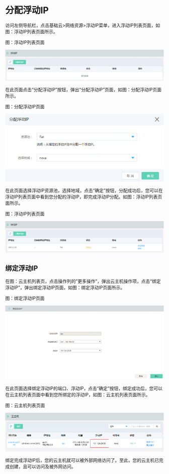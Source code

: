# 分配浮动IP

访问左侧导航栏，点击基础云>网络资源>浮动IP菜单，进入浮动IP列表页面，如图：浮动IP列表页面所示。

图：浮动IP列表页面

![Allocate-Floating-IP-1](../../../../image/JDStack-HCI/Allocate-Floating-IP-1.png)

在此页面点击“分配浮动IP”按钮，弹出“分配浮动IP”页面，如图：分配浮动IP页面所示。

图：分配浮动IP页面

![Allocate-Floating-IP-2](../../../../image/JDStack-HCI/Allocate-Floating-IP-2.png)

在此页面选择浮动IP资源池，选择地域，点击“确定”按钮，分配成功后，您可以在浮动IP列表页面中看到您分配的浮动IP，即完成浮动IP分配。如图：浮动IP列表页面所示。

图：浮动IP列表页面

![Allocate-Floating-IP-3](../../../../image/JDStack-HCI/Allocate-Floating-IP-3.png)



## 绑定浮动IP

在图：云主机列表页，点击操作列的”更多操作”，弹出云主机操作项，点击“绑定浮动IP”，弹出绑定浮动IP页面，如图：绑定浮动IP页面所示。

图：绑定浮动IP页面

![Allocate-Floating-IP-4](../../../../image/JDStack-HCI/Allocate-Floating-IP-4.png)

在此页面选择绑定浮动IP的端口、浮动IP，点击“确定”按钮，绑定成功后，您可以在云主机列表页面中看到您所绑定的浮动IP，如图：云主机列表页面所示。

图：云主机列表页面

![Allocate-Floating-IP-5](../../../../image/JDStack-HCI/Allocate-Floating-IP-5.png)

绑定完成浮动IP后，您的云主机就可以被外部网络访问了。至此，您的云主机已完成创建，且可以访问及被外网访问。

